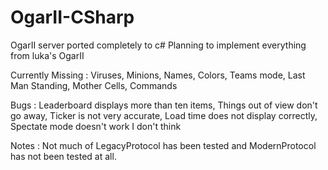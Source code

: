 # OgarII-CSharp
OgarII server ported completely to c#
Planning to implement everything from luka's OgarII

Currently Missing :
Viruses,
Minions,
Names,
Colors,
Teams mode,
Last Man Standing,
Mother Cells,
Commands

Bugs :
Leaderboard displays more than ten items,
Things out of view don't go away,
Ticker is not very accurate,
Load time does not display correctly,
Spectate mode doesn't work I don't think

Notes :
Not much of LegacyProtocol has been tested and ModernProtocol has not been tested at all.
